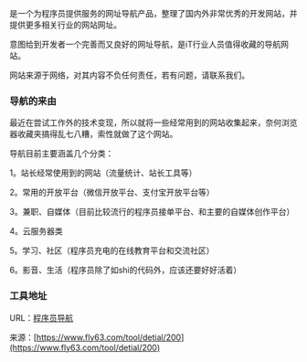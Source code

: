 是一个为程序员提供服务的网址导航产品，整理了国内外非常优秀的开发网站，并提供更多相关行业的网站网址。

意图给到开发者一个完善而又良好的网址导航，是iT行业人员值得收藏的导航网站。

网站来源于网络，对其内容不负任何责任，若有问题，请联系我们。


### 导航的来由
最近在尝试工作外的技术变现，所以就将一些经常用到的网站收集起来，奈何浏览器收藏夹搞得乱七八糟，索性就做了这个网站。

导航目前主要涵盖几个分类：

1。站长经常使用到的网站（流量统计、站长工具等）

2。常用的开放平台（微信开放平台、支付宝开放平台等）

3。兼职、自媒体（目前比较流行的程序员接单平台、和主要的自媒体创作平台）

4。云服务器类

5。学习、社区（程序员充电的在线教育平台和交流社区）

6。影音、生活（程序员除了如shi的代码外，应该还要好好活着）

### 工具地址
URL：[程序员导航](https://www.fly63.com/tool/cxy/)

来源：[https://www.fly63.com/tool/detial/200](https://www.fly63.com/tool/detial/200)
